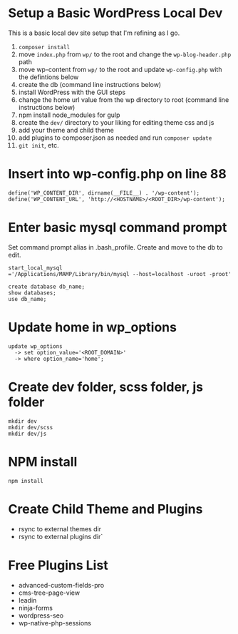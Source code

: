 # Setup a Basic WordPress Local Dev
This is a basic local dev site setup that I'm refining as I go.

  1. `composer install`
  2. move `index.php` from `wp/` to the root and change the `wp-blog-header.php` path
  3. move wp-content from `wp/` to the root and update `wp-config.php` with the defintions below
  4. create the db (command line instructions below)
  5. install WordPress with the GUI steps
  6. change the home url value from the wp directory to root (command line instructions below)
  7. npm install node_modules for gulp
  8. create the `dev/` directory to your liking for editing theme css and js
  9. add your theme and child theme
  10. add plugins to composer.json as needed and run `composer update`
  11. `git init`, etc.

# Insert into wp-config.php on line 88

    define('WP_CONTENT_DIR', dirname(__FILE__) . '/wp-content');
    define('WP_CONTENT_URL', 'http://<HOSTNAME>/<ROOT_DIR>/wp-content');

# Enter basic mysql command prompt
Set command prompt alias in .bash_profile. Create and move to the db to edit.

    start_local_mysql
    ='/Applications/MAMP/Library/bin/mysql --host=localhost -uroot -proot'

    create database db_name;
    show databases;
    use db_name;

# Update home in wp_options
    update wp_options
      -> set option_value='<ROOT_DOMAIN>'
      -> where option_name='home';

# Create dev folder, scss folder, js folder
    mkdir dev
    mkdir dev/scss
    mkdir dev/js

# NPM install
    npm install

# Create Child Theme and Plugins
  - rsync to external themes dir
  - rsync to external plugins dir`

# Free Plugins List
  - advanced-custom-fields-pro
  - cms-tree-page-view
  - leadin
  - ninja-forms
  - wordpress-seo
  - wp-native-php-sessions






